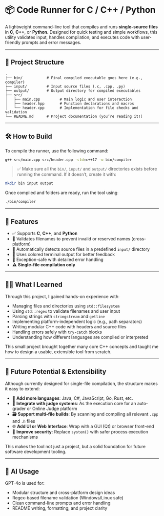 # 📦 Code Runner for C / C++ / Python

A lightweight command-line tool that compiles and runs **single-source files** in **C**, **C++**, or **Python**. Designed for quick testing and simple workflows, this utility validates input, handles compilation, and executes code with user-friendly prompts and error messages.

---

## 📁 Project Structure

```
.
├── bin/           # Final compiled executable goes here (e.g., compiler)
├── input/         # Input source files (.c, .cpp, .py)
├── output/        # Output directory for compiled executables
├── src/
│   ├── main.cpp         # Main logic and user interaction
│   ├── header.hpp       # Function declarations and macros
│   └── header.cpp       # Implementation for file checks and validation
└── README.md      # Project documentation (you’re reading it!)
```

---

## 🛠️ How to Build

To compile the runner, use the following command:

```bash
g++ src/main.cpp src/header.cpp -std=c++17 -o bin/compiler
```

> ✅ Make sure all the `bin/`,  `input/` and `output/` directories exists before running the command. If it doesn’t, create it with:

```bash
mkdir bin input output
```

Once compiled and folders are ready, run the tool using:

```bash
./bin/compiler
```

---

## 🚀 Features

* ✅ Supports **C**, **C++**, and **Python**
* 🧠 Validates filenames to prevent invalid or reserved names (cross-platform)
* 📂 Automatically detects source files in a predefined `input/` directory
* 🎨 Uses colored terminal output for better feedback
* 🔐 Exception-safe with detailed error handling
* ⚠️ **Single-file compilation only**

---

## 🧑‍💻 What I Learned

Through this project, I gained hands-on experience with:

* Managing files and directories using `std::filesystem`
* Using `std::regex` to validate filenames and user input
* Parsing strings with `stringstream` and `getline`
* Implementing platform-independent logic (e.g., path separators)
* Writing modular C++ code with headers and source files
* Handling errors safely with `try-catch` blocks
* Understanding how different languages are compiled or interpreted

This small project brought together many core C++ concepts and taught me how to design a usable, extensible tool from scratch.

---

## 🔮 Future Potential & Extensibility

Although currently designed for single-file compilation, the structure makes it easy to extend:

* 🔧 **Add more languages**: Java, C#, JavaScript, Go, Rust, etc.
* 🧪 **Integrate with judge systems**: As the execution core for an auto-grader or Online Judge platform
* 🗃️ **Support multi-file builds**: By scanning and compiling all relevant `.cpp` and `.h` files
* 🌐 **Add UI or Web Interface**: Wrap with a GUI (Qt) or browser front-end
* 🔐 **Improve security**: Replace `system()` with safer process execution mechanisms

This makes the tool not just a project, but a solid foundation for future software development tooling.

---

## 📌 AI Usage

GPT-4o is used for:

- Modular structure and cross-platform design ideas
- Regex-based filename validation (Windows/Linux safe)
- Clean command-line prompts and error handling
- README writing, formatting, and project clarity
